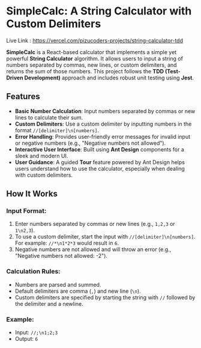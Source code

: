 # SimpleCalc: A String Calculator with Custom Delimiters

Live Link : https://vercel.com/pizucoders-projects/string-calculator-tdd

**SimpleCalc** is a React-based calculator that implements a simple yet powerful **String Calculator** algorithm. It allows users to input a string of numbers separated by commas, new lines, or custom delimiters, and returns the sum of those numbers. This project follows the **TDD (Test-Driven Development)** approach and includes robust unit testing using **Jest**.

## Features
- **Basic Number Calculation**: Input numbers separated by commas or new lines to calculate their sum.
- **Custom Delimiters**: Use a custom delimiter by inputting numbers in the format `//[delimiter]\n[numbers]`.
- **Error Handling**: Provides user-friendly error messages for invalid input or negative numbers (e.g., "Negative numbers not allowed").
- **Interactive User Interface**: Built using **Ant Design** components for a sleek and modern UI.
- **User Guidance**: A guided **Tour** feature powered by Ant Design helps users understand how to use the calculator, especially when dealing with custom delimiters.

## How It Works
### Input Format:
1. Enter numbers separated by commas or new lines (e.g., `1,2,3` or `1\n2,3`).
2. To use a custom delimiter, start the input with `//[delimiter]\n[numbers]`. For example: `//*\n1*2*3` would result in `6`.
3. Negative numbers are not allowed and will throw an error (e.g., "Negative numbers not allowed: -2").

### Calculation Rules:
- Numbers are parsed and summed.
- Default delimiters are comma (`,`) and new line (`\n`).
- Custom delimiters are specified by starting the string with `//` followed by the delimiter and a newline.

### Example:
- Input: `//;\n1;2;3`
- Output: `6`
